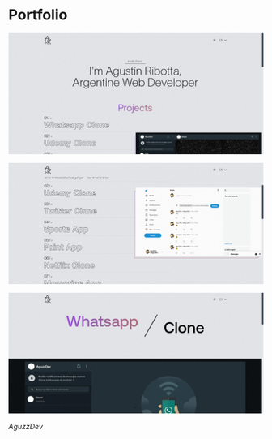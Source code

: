 # **Portfolio**

![](./screenshots/1.PNG)

![](./screenshots/2.PNG)

![](./screenshots/3.PNG)

*AguzzDev*